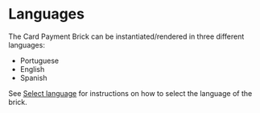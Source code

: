 # Languages

The Card Payment Brick can be instantiated/rendered in three different languages:

* Portuguese
* English 
* Spanish

See [Select language](/developers/en/docs/checkout-bricks-beta/additional-customization/select-language) for instructions on how to select the language of the brick.